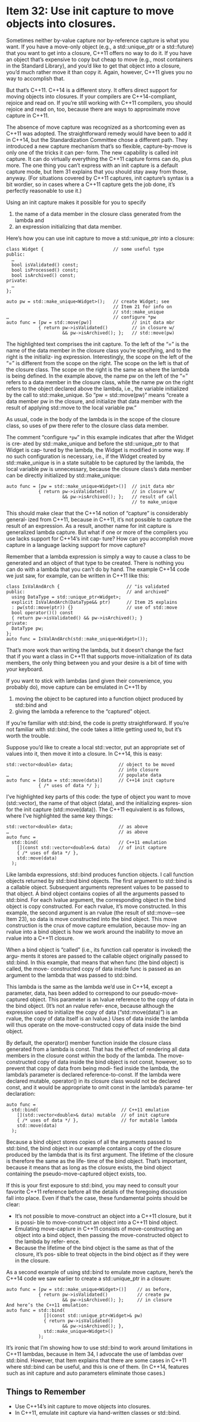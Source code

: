 # Item 32: Use init capture to move objects into closures.
Sometimes  neither  by-value  capture  nor  by-reference  capture  is what  you want.  If
you have a move-only object (e.g., a std::unique_ptr or a std::future) that you
want to get into a closure, C++11 offers no way to do it. If you have an object that’s
expensive to copy but cheap to move (e.g., most containers in the Standard Library),
and you’d like to get that object into a closure, you’d much rather move it than copy
it. Again, however, C++11 gives you no way to accomplish that.

But  that’s  C++11.  C++14  is  a  different  story.  It  offers  direct  support  for moving
objects into closures. If your compilers are C++14-compliant, rejoice and read on. If
you’re  still  working  with  C++11  compilers,  you  should  rejoice  and  read  on,  too,
because there are ways to approximate move capture in C++11.

The absence of move  capture was  recognized as a  shortcoming  even as C++11 was
adopted. The  straightforward  remedy would have been  to add  it  in C++14, but  the
Standardization Committee  chose  a different  path. They  introduced  a new  capture
mechanism  that’s  so  flexible,  capture-by-move  is  only  one  of  the  tricks  it  can  per‐
form.  The  new  capability  is  called  init  capture.  It  can  do  virtually  everything  the
C++11 capture forms can do, plus more. The one thing you can’t express with an init
capture  is  a default  capture mode,  but  Item  31  explains  that  you  should  stay  away
from those, anyway. (For situations covered by C++11 captures, init capture’s syntax
is a bit wordier,  so  in  cases where a C++11  capture gets  the  job done,  it’s perfectly
reasonable to use it.)

Using an init capture makes it possible for you to specify
1. the name of a data member in the closure class generated from the lambda and
2. an expression initializing that data member.

Here’s how you can use init capture to move a std::unique_ptr into a closure:
```
class Widget {                          // some useful type
public:
  …
  bool isValidated() const;
  bool isProcessed() const;
  bool isArchived() const;
private:
  …
};

auto pw = std::make_unique<Widget>();   // create Widget; see
                                        // Item 21 for info on
                                        // std::make_unique
…                                       // configure *pw
auto func = [pw = std::move(pw)]               // init data mbr
            { return pw->isValidated()         // in closure w/
                     && pw->isArchived(); };   // std::move(pw)
```
The highlighted text comprises the init capture. To the  left of the “=” is the name of
the data member in the closure class you’re specifying, and to the right is the initializ‐
ing  expression.  Interestingly,  the  scope  on  the  left  of  the  “=”  is  different  from  the
scope on the right. The scope on the left is that of the closure class. The scope on the
right  is  the  same  as where  the  lambda  is  being  defined.  In  the  example  above,  the
name pw on the left of the “=” refers to a data member in the closure class, while the
name pw on the right refers to the object declared above the lambda, i.e., the variable
initialized by the call to std::make_unique. So “pw = std::move(pw)” means “create
a data member pw  in  the closure, and  initialize  that data member with  the  result of
applying std::move to the local variable pw.”

As usual, code in the body of the lambda is in the scope of the closure class, so uses of
pw there refer to the closure class data member.

The comment “configure `*pw`” in this example indicates that after the Widget is cre‐
ated by std::make_unique and before the std::unique_ptr to that Widget is cap‐
tured by the lambda, the Widget is modified in some way. If no such configuration is
necessary, i.e., if the Widget created by std::make_unique is in a state suitable to be
captured  by  the  lambda,  the  local  variable  pw  is  unnecessary,  because  the  closure
class’s data member can be directly initialized by std::make_unique:
```
auto func = [pw = std::make_unique<Widget>()]  // init data mbr
            { return pw->isValidated()         // in closure w/
                     && pw->isArchived(); };   // result of call
                                               // to make_unique
```
This should make clear  that  the C++14 notion of “capture”  is considerably general‐
ized  from  C++11,  because  in  C++11,  it’s  not  possible  to  capture  the  result  of  an
expression. As a result, another name for init capture is generalized lambda capture.
But what if one or more of the compilers you use lacks support for C++14’s init cap‐
ture? How can you accomplish move capture in a language lacking support for move
capture?

Remember that a lambda expression is simply a way to cause a class to be generated
and an object of that type to be created. There  is nothing you can do with a  lambda
that you can’t do by hand. The example C++14 code we just saw, for example, can be
written in C++11 like this:
```
class IsValAndArch {                         // "is validated
public:                                      // and archived"
  using DataType = std::unique_ptr<Widget>;
  explicit IsValAndArch(DataType&& ptr)      // Item 25 explains
  : pw(std::move(ptr)) {}                    // use of std::move
  bool operator()() const
  { return pw->isValidated() && pw->isArchived(); }
private:
  DataType pw;
};
auto func = IsValAndArch(std::make_unique<Widget>());
```
That’s more work than writing the  lambda, but it doesn’t change the fact that if you
want a class in C++11 that supports move-initialization of its data members, the only
thing between you and your desire is a bit of time with your keyboard.

If  you want  to  stick with  lambdas  (and  given  their  convenience,  you probably do),
move capture can be emulated in C++11 by
1. moving  the  object  to  be  captured  into  a  function  object  produced  by
std::bind and
2. giving the lambda a reference to the “captured” object.

If  you’re  familiar with  std::bind,  the  code  is pretty  straightforward.  If  you’re not
familiar with  std::bind,  the  code  takes  a  little  getting  used  to,  but  it’s worth  the
trouble.

Suppose  you’d  like  to  create  a  local std::vector, put  an  appropriate  set of  values
into it, then move it into a closure. In C++14, this is easy:

```
std::vector<double> data;                 // object to be moved
                                          // into closure
…                                         // populate data
auto func = [data = std::move(data)]      // C++14 init capture
            { /* uses of data */ };
```
I’ve  highlighted  key  parts  of  this  code:  the  type  of  object  you  want  to  move
(std::vector<double>), the name of that object (data), and the initializing expres‐
sion  for  the  init  capture  (std::move(data)).  The C++11  equivalent  is  as  follows,
where I’ve highlighted the same key things:
```
std::vector<double> data;                 // as above
…                                         // as above
auto func =
  std::bind(                              // C++11 emulation
    [](const std::vector<double>& data)   // of init capture
    { /* uses of data */ },
    std::move(data)
  );
```
Like  lambda  expressions,  std::bind  produces  function  objects.  I  call  function
objects  returned  by  std::bind  bind  objects. The  first  argument  to  std::bind  is  a
callable object. Subsequent arguments represent values to be passed to that object.
A  bind  object  contains  copies  of  all  the  arguments  passed  to  std::bind.  For  each
lvalue argument, the corresponding object in the bind object is copy constructed. For
each rvalue, it’s move constructed. In this example, the second argument is an rvalue
(the  result of std::move—see  Item 23),  so data  is move  constructed  into  the bind
object. This move construction is the crux of move capture emulation, because mov‐
ing  an  rvalue  into  a  bind  object  is  how we work  around  the  inability  to move  an
rvalue into a C++11 closure.

When  a bind object  is  “called”  (i.e.,  its  function  call operator  is  invoked)  the  argu‐
ments  it  stores  are passed  to  the  callable  object  originally passed  to  std::bind.  In
this  example,  that  means  that  when  func  (the  bind  object)  is  called,  the  move-
constructed  copy of data  inside func  is passed  as  an  argument  to  the  lambda  that
was passed to std::bind.

This lambda is the same as the lambda we’d use in C++14, except a parameter, data,
has been added  to correspond  to our pseudo-move-captured object. This parameter
is an lvalue reference to the copy of data in the bind object. (It’s not an rvalue refer‐
ence,  because  although  the  expression  used  to  initialize  the  copy  of  data
(“std::move(data)”) is an rvalue, the copy of data itself is an lvalue.) Uses of data
inside the lambda will thus operate on the move-constructed copy of data inside the
bind object.

By default, the operator() member function inside the closure class generated from
a  lambda  is const. That has  the effect of rendering all data members  in  the closure
const within the body of the lambda. The move-constructed copy of data inside the
bind object is not const, however, so to prevent that copy of data from being modi‐
fied inside the lambda, the lambda’s parameter is declared reference-to-const. If the
lambda  were  declared  mutable,  operator()  in  its  closure  class  would  not  be
declared const, and it would be appropriate to omit const in the lambda’s parame‐
ter declaration:
```
auto func =
  std::bind(                               // C++11 emulation
    [](std::vector<double>& data) mutable  // of init capture
    { /* uses of data */ },                // for mutable lambda
    std::move(data)
  );
```
Because  a  bind  object  stores  copies  of  all  the  arguments  passed  to  std::bind,  the
bind object  in our example  contains a  copy of  the  closure produced by  the  lambda
that is its first argument. The lifetime of the closure is therefore the same as the life‐
time of the bind object. That’s important, because it means that as long as the closure
exists, the bind object containing the pseudo-move-captured object exists, too.

If  this  is  your  first  exposure  to  std::bind,  you may need  to  consult  your  favorite
C++11 reference before all the details of the foregoing discussion fall into place. Even
if that’s the case, these fundamental points should be clear:
- It’s not possible to move-construct an object into a C++11 closure, but it is possi‐
ble to move-construct an object into a C++11 bind object.
- Emulating move-capture in C++11 consists of move-constructing an object into
a bind object, then passing the move-constructed object to the  lambda by refer‐
ence.
- Because the lifetime of the bind object is the same as that of the closure, it’s pos‐
sible to treat objects in the bind object as if they were in the closure.

As a second example of using std::bind to emulate move capture, here’s the C++14
code we saw earlier to create a std::unique_ptr in a closure:
```
auto func = [pw = std::make_unique<Widget>()]    // as before,
            { return pw->isValidated()           // create pw
                     && pw->isArchived(); };     // in closure
And here’s the C++11 emulation:
auto func = std::bind(
              [](const std::unique_ptr<Widget>& pw)
              { return pw->isValidated()
                     && pw->isArchived(); },
              std::make_unique<Widget>()
            );
```
It’s  ironic  that  I’m  showing  how  to  use  std::bind  to work  around  limitations  in
C++11  lambdas, because in Item 34, I advocate the use of  lambdas over std::bind.
However,  that  Item  explains  that  there  are  some  cases  in C++11 where std::bind
can be useful, and  this  is one of  them.  (In C++14,  features  such as  init capture and
auto parameters eliminate those cases.)

## Things to Remember
- Use C++14’s init capture to move objects into closures.
- In C++11, emulate init capture via hand-written classes or std::bind.
